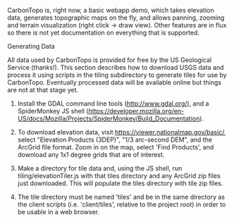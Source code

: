 
CarbonTopo is, right now, a basic webapp demo, which takes elevation data, generates topographic maps on the fly, and allows panning, zooming and terrain visualization (right click -> draw view).  Other features are in flux so there is not yet documentation on everything that is supported.

Generating Data

All data used by CarbonTopo is provided for free by the US Geological Service (thanks!).  This section describes how to download USGS data and process it using scripts in the tiling subdirectory to generate tiles for use by CarbonTopo.  Eventually processed data will be available online but things are not at that stage yet.

1. Install the GDAL command line tools (http://www.gdal.org/), and a SpiderMonkey JS shell (https://developer.mozilla.org/en-US/docs/Mozilla/Projects/SpiderMonkey/Build_Documentation).

1. To download elevation data, visit https://viewer.nationalmap.gov/basic/, select "Elevation Products (3DEP)", "1/3 arc-second DEM", and the ArcGrid file format.  Zoom in on the map, select 'Find Products', and download any 1x1 degree grids that are of interest.

2. Make a directory for tile data and, using the JS shell, run tiling/elevationTiler.js with that tiles directory and any ArcGrid zip files just downloaded.  This will populate the tiles directory with tile zip files.

3. The tile directory must be named 'tiles' and be in the same directory as the client scripts (i.e. 'client/tiles', relative to the project root) in order to be usable in a web browser.
